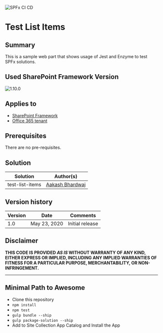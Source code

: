 ![SPFx CI CD](https://github.com/aakashbhardwaj619/SPFXDeepDive/workflows/SPFx%20CI%20CD/badge.svg?branch=githubactions&event=push)

# Test List Items

## Summary

This is a sample web part that shows usage of Jest and Enzyme to test SPFx solutions.

## Used SharePoint Framework Version

![1.10.0](https://img.shields.io/badge/version-1.10.0-green.svg)

## Applies to

* [SharePoint Framework](https://dev.office.com/sharepoint)
* [Office 365 tenant](https://dev.office.com/sharepoint/docs/spfx/set-up-your-development-environment)

## Prerequisites

There are no pre-requisites.

## Solution

Solution|Author(s)
--------|---------
test-list-items | [Aakash Bhardwaj](https://twitter.com/aakash_316)

## Version history

Version|Date|Comments
-------|----|--------
1.0| May 23, 2020|Initial release

## Disclaimer

**THIS CODE IS PROVIDED *AS IS* WITHOUT WARRANTY OF ANY KIND, EITHER EXPRESS OR IMPLIED, INCLUDING ANY IMPLIED WARRANTIES OF FITNESS FOR A PARTICULAR PURPOSE, MERCHANTABILITY, OR NON-INFRINGEMENT.**

---

## Minimal Path to Awesome

* Clone this repository
* `npm install`
* `npm test`
* `gulp bundle --ship`
* `gulp package-solution --ship`
* Add to Site Collection App Catalog and Install the App
